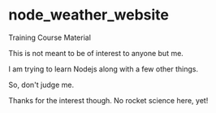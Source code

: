 # node_weather_website
Training Course Material

This is not meant to be of interest to anyone but me.

I am trying to learn Nodejs along with a few other things.

So, don't judge me.

Thanks for the interest though. No rocket science here, yet!
